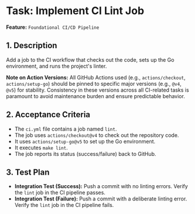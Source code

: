 # Task: Implement CI Lint Job

**Feature:** `Foundational CI/CD Pipeline`

## 1. Description

Add a job to the CI workflow that checks out the code, sets up the Go environment, and runs the project's linter.

**Note on Action Versions:** All GitHub Actions used (e.g., `actions/checkout`, `actions/setup-go`) should be pinned to specific major versions (e.g., `@v4`, `@v5`) for stability. Consistency in these versions across all CI-related tasks is paramount to avoid maintenance burden and ensure predictable behavior.

## 2. Acceptance Criteria

- The `ci.yml` file contains a job named `lint`.
- The job uses `actions/checkout@v4` to check out the repository code.
- It uses `actions/setup-go@v5` to set up the Go environment.
- It executes `make lint`.
- The job reports its status (success/failure) back to GitHub.

## 3. Test Plan

- **Integration Test (Success):** Push a commit with no linting errors. Verify the `lint` job in the CI pipeline passes.
- **Integration Test (Failure):** Push a commit with a deliberate linting error. Verify the `lint` job in the CI pipeline fails.
